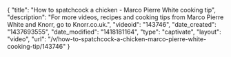 {
    "title": "How to spatchcock a chicken - Marco Pierre White cooking tip",
    "description": "For more videos, recipes and cooking tips from Marco Pierre White and Knorr, go to Knorr.co.uk.",
    "videoid": "143746",
    "date_created": "1437693555",
    "date_modified": "1418181164",
    "type": "captivate",
    "layout": "video",
    "url": "\/v\/how-to-spatchcock-a-chicken-marco-pierre-white-cooking-tip\/143746"
}